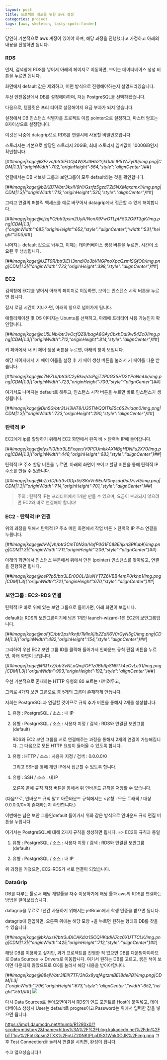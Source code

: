 ```yaml
---
layout: post
title: 프로젝트 배포를 위한 aws 설정
categories: project
tags: [aws, skeleton, tasty-spots-finder]
---
```


당연히 기본적으로 aws 계정이 있어야 하며, 해당 과정을 진행했다고 가정하고 아래의 내용을 진행하면 됩니다.

### RDS

먼저, 검색창에 RDS를 넣어서 아래의 페이지로 이동하면, 보이는 데이터베이스 생성 버튼을 누르면 됩니다.


화면에서 default 값은 제외하고, 어떤 방식으로 진행해야하는지 설명드리겠습니다.

우선 엔진옵션에서 DB를 설정해야하며, 저는 PostgreSQL을 선택하겠습니다.


다음으로, 템플릿은 프리 티어로 설정해야지 요금 부과가 되지 않습니다.

설정에서 DB 인스턴스 식별자를 프로젝트 이름 pointer으로 설정하고, 마스터 암호는 8자이상으로 설정합니다.

이것은 나중에 datagrip으로 RDS를 연결시에 사용할 비밀번호입니다.


스토리지는 기본으로 할당된 스토리지 20GiB, 최대 스토리지 임계값이 1000GiB인지 확인합니다.

[##_Image|kage@3Fzvc/btr3lEOOj4W/8J3Hb2YjkDiALIP5YAZy00/img.png|CDM|1.3|{"originWidth":702,"originHeight":564,"style":"alignCenter"}_##]

연결에서는 DB 서브넷 그룹과 보안그룹이 모두 default라는 것을 확인합니다.

[##_Image|kage@b2KB7N/btr3kxIV9h1/Gsrfz5gzdTZi5NXMqxamx1/img.png|CDM|1.3|{"originWidth":713,"originHeight":520,"style":"alignCenter"}_##]

그리고 연결의 퍼블릭 액세스를 예로 바꾸어서 datagrip에서 접근할 수 있게 해야합니다.

[##_Image|kage@cjzqPO/btr3psm2UyA/NonX97wGTLptF502G9T3gK/img.png|CDM|1.3|{"originWidth":685,"originHeight":652,"style":"alignCenter","width":531,"height":505}_##]

나머지는 default 값으로 놔두고, 이제는 데이터베이스 생성 버튼을 누르면, 시간이 소요된 후 생성됩니다.

[##_Image|kage@UZT9R/btr3lEH3nnd/0o3bVNGPnoXpcQzmISGfO0/img.png|CDM|1.3|{"originWidth":723,"originHeight":398,"style":"alignCenter"}_##]

### EC2

검색창에 EC2를 넣어서 아래의 페이지로 이동하면, 보이는 인스턴스 시작 버튼을 누르면 됩니다.

잠시 로딩 시간이 지나가면, 아래의 창으로 넘어가게 됩니다.

애플리케이션 및 OS 이미지는 Ubuntu를 선택하고, 아래에 프리티어 사용 가능인지 확인합니다.

[##_Image|kage@cU5LNb/btr3vOcfQZ8/bagA8GAyCbxhDdl9w54Zc0/img.png|CDM|1.3|{"originWidth":712,"originHeight":814,"style":"alignCenter"}_##]

키 페어에서 새 키 페어 생성 버튼을 누르면, 아래의 창이 보입니다.

해당 페이지에서 키 페어 이름을 설정 후 키 페어 생성 버튼을 눌러서 키 페어를 다운 받습니다.

[##_Image|kage@c7WZUI/btr3IC2yRkw/dcPgjT2P0G3SHD2YPaNmUk/img.png|CDM|1.3|{"originWidth":723,"originHeight":709,"style":"alignCenter"}_##]

여기서도 나머지는 default로 해두고, 인스턴스 시작 버튼을 누르면 바로 인스턴스가 생성됩니다.

[##_Image|kage@DIh5G/btr3LH3lAT8/U35TWQQlTkE5c6S2viaqn0/img.png|CDM|1.3|{"originWidth":723,"originHeight":290,"style":"alignCenter"}_##]

### 탄력적 IP

EC2에게 ip를 할당하기 위해서 EC2 화면에서 왼쪽 바 > 탄력적 IP에 들어갑니다.

[##_Image|kage@dyxPI0/btr3LEFxqen/V9PCUmkkAXNBgHDNFu2X70/img.png|CDM|1.3|{"originWidth":448,"originHeight":683,"style":"alignCenter"}_##]

탄력적 IP 주소 할당 버튼을 누르면, 아래의 화면이 보이고 할당 버튼을 통해 탄력적 IP 주소를 만들 수 있습니다.

[##_Image|kage@bZixtD/btr3vODjxt5/SKaVn9EuM0nyzdq0dJ7sv0/img.png|CDM|1.3|{"originWidth":714,"originHeight":701,"style":"alignCenter"}_##]

> 주의 : 탄력적 IP는 프리티어에서 1개만 만들 수 있으며, 요금이 부과되지 않으려면 EC2와 바로 연결해야 합니다!

### EC2 - 탄력적 IP 연결

위의 과정을 위해서 탄력적 IP 주소 메인 화면에서 작업 버튼 > 탄력적 IP 주소 연결을 누릅니다.

[##_Image|kage@dvWjvh/btr3CmT0N2a/VofP0G1F088EhjxnSRKubK/img.png|CDM|1.3|{"originWidth":711,"originHeight":209,"style":"alignCenter"}_##]

아래의 화면에서 인스턴스 부분에서 위에서 만든 (pointer) 인스턴스를 찾아넣고, 연결을 진행하면 됩니다.

[##_Image|kage@ceP7p5/btr3LEr0O0L/2iuNYT7Z6VBB4emP0rkhp1/img.png|CDM|1.3|{"originWidth":721,"originHeight":670,"style":"alignCenter"}_##]

### 보안그룹 : EC2-RDS 연결

탄력적 IP 바로 위에 있는 보안 그룹으로 들어가면, 아래 화면이 보입니다.

default는 RDS의 보안그룹이기에 남은 1개인 launch-wizard-1은 EC2의 보안그룹입니다.

[##_Image|kage@noFfC/btr3psHknft/1MInXjIb2ZdK6V0rGyN5g1/img.png|CDM|1.3|{"originWidth":482,"originHeight":154,"style":"alignCenter"}_##]

그리하여 우선 EC2 보안 그룹 ID를 클릭해 들어가서 인바운드 규칙 편집 버튼을 누르면, 아래 화면이 보입니다.

[##_Image|kage@PQTxZ/btr3vNLaQmj/OF1z0BbRpSN9Tk4eCvLe31/img.png|CDM|1.3|{"originWidth":993,"originHeight":192,"style":"alignCenter"}_##]

우선 기본적으로 존재하는 HTTP 유형의 80 포트는 내버려두고,

그외로 4가지 보안 그룹으로 총 5개의 그룹이 존재하게 만듭니다.

저희는 PostgreSQL과 연결할 것이므로 규칙 추가 버튼을 통해서 2개를 생성합니다.

1. 유형 : PostgreSQL / 소스 : 내 IP

2. 유형 : PostgreSQL / 소스 : 사용자 지정 / 검색 : RDS와 연결된 보안그룹(default)
   
   RDS와 EC2 보안 그룹을 서로 연결해주는 과정을 통해서 2개의 연결이 가능해집니다. 그 다음으로 모든 HTTP 요청이 들어올 수 있도록 합니다.

4. 유형 : HTTP / 소스 : 사용자 지정 / 검색 : 0.0.0.0/0
   
   그리고 SSH를 통해 개인 IP에서 접근할 수 있도록 합니다.

4. 유형 : SSH / 소스 : 내 IP
   
   오른쪽 끝에 규칙 저장 버튼을 통해서 위 인바운드 규칙을 저장할 수 있습니다.

(다음으로, 인바운드 규칙 말고 아웃바운드 규칙에서는 <유형 : 모든 트래픽 / 대상 0.0.0.0/0>이 존재하는지 확인합니다.)


이번에는 남은 보안 그룹인default 들어가서 위와 같은 방식으로 인바운드 규칙 편집 버튼을 누릅니다.

여기서는 PostgreSQL에 대해 2가지 규칙을 생성하면 됩니다. => EC2의 규칙과 동일

1. 유형 : PostgreSQL / 소스 : 사용자 지정 / 검색 : RDS와 연결된 보안그룹(default)

2. 유형 : PostgreSQL / 소스 : 내 IP

위 과정을 거쳤으면, EC2-RDS가 서로 연결이 되었습니다.

### DataGrip

DB를 다루는 툴로서 해당 개발툴을 자주 이용하기에 해당 툴과 aws의 RDS를 연결하는 방법을 알아보겠습니다.

datagrip을 무료로 1년간 사용하기 위해서는 jetBrain에서 학생 인증을 받으면 됩니다.

datagrip에 진입하면, 오른쪽 위에는 해당 모양 +을 누르면 원하는 형태의 DB를 찾을 수 있습니다.

[##_Image|kage@bkAxsV/btr3uDICAKd/z1SCQHKddiA7cz6XUTTCLK/img.png|CDM|1.3|{"originWidth":425,"originHeight":712,"style":"alignCenter"}_##]

해당 DB를 이용하고 싶지만, 과거 프로젝트를 진행한 적 없으면 DB를 다운받아야하므로 Data Sources -> Drivers로 이동합니다. 여기서 원하는 DB를 고르고, 붉은 색이 보이면 다운되지 않았으므로 OK를 눌러서 해당 내용을 받아야합니다.

[##_Image|kage@88ejV/btr3IElK7TF/3hGx8yqfAgtzmBE18dePB1/img.png|CDM|1.3|{"originWidth":796,"originHeight":673,"style":"alignCenter","width":652,"height":551}_##]
<img src="assets/images/datagrip2.png">

다시 Data Sources로 돌아오면여기서 RDS의 엔드 포인트를 Host에 붙여넣고, 데이터베이스 생성시 User는 default로 progres이고 Password는 위에서 입력한 값을 넣으면 됩니다.

https://img1.daumcdn.net/thumb/R1280x0/?scode=mtistory2&fname=https%3A%2F%2Fblog.kakaocdn.net%2Fdn%2FbTT1qv%2Fbtr3psm2TXX%2FpUZ20NKtPLpD5X1Wnk0OJK%2Fimg.png
그 후 Test Connection을 눌러서 연결을 시키면, 완성이 됩니다.

수고 많으셨습니다!!
